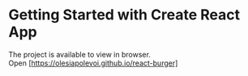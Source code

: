 # Getting Started with Create React App

The project is available to view in browser.\
Open [https://olesiapolevoi.github.io/react-burger]
